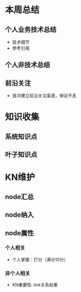 # 本周总结
## 个人业务技术总结
* 技术细节
* 参考引用
## 个人非技术总结
## 前沿关注
* 首次建立前沿关注渠道，保证不丢

# 知识收集
## 系统知识点
## 叶子知识点


# KN维护
## node汇总
## node纳入
## node属性
### 个人相关
* 个人掌握：打分（满分10分）
### 非个人相关
* KN重要性: link关系权重


